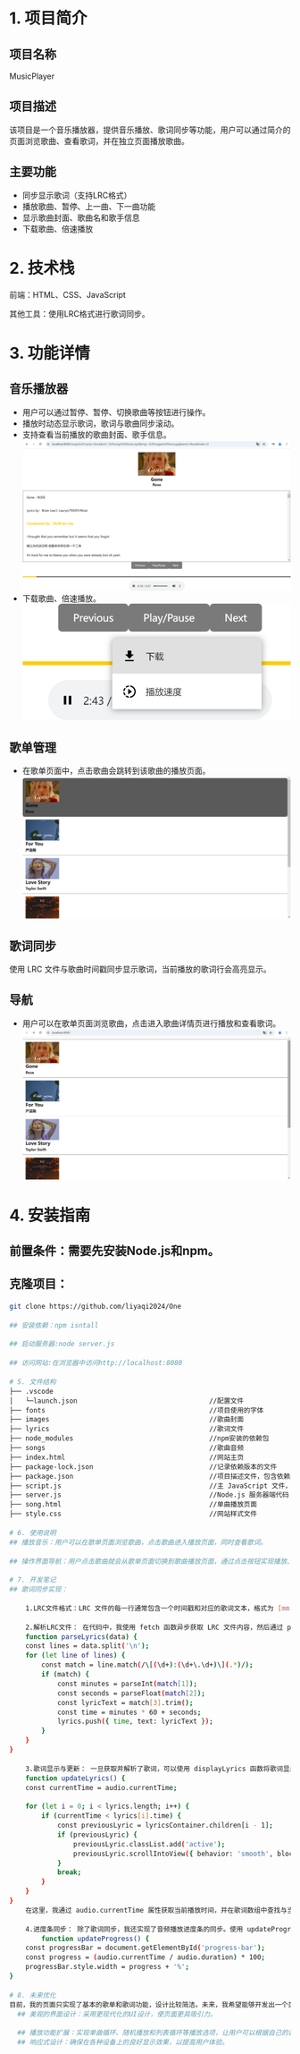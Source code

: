 # 1. 项目简介
## 项目名称
MusicPlayer

## 项目描述
该项目是一个音乐播放器，提供音乐播放、歌词同步等功能，用户可以通过简介的页面浏览歌曲、查看歌词，并在独立页面播放歌曲。

## 主要功能
- 同步显示歌词（支持LRC格式）
- 播放歌曲、暂停、上一曲、下一曲功能
- 显示歌曲封面、歌曲名和歌手信息
- 下载歌曲、倍速播放

# 2. 技术栈
前端：HTML、CSS、JavaScript

其他工具：使用LRC格式进行歌词同步。

# 3. 功能详情
## 音乐播放器
- 用户可以通过暂停、暂停、切换歌曲等按钮进行操作。
- 播放时动态显示歌词，歌词与歌曲同步滚动。
- 支持查看当前播放的歌曲封面、歌手信息。
![音乐播放器](screenshot/1.png)
- 下载歌曲、倍速播放。
![下载、倍速](screenshot/2.png)

## 歌单管理
- 在歌单页面中，点击歌曲会跳转到该歌曲的播放页面。
![跳转](screenshot/3.png)

## 歌词同步
使用 LRC 文件与歌曲时间戳同步显示歌词，当前播放的歌词行会高亮显示。

## 导航
- 用户可以在歌单页面浏览歌曲，点击进入歌曲详情页进行播放和查看歌词。
![歌单](screenshot/4.png)

# 4. 安装指南
## 前置条件：需要先安装Node.js和npm。

## 克隆项目：
```bash
git clone https://github.com/liyaqi2024/One

## 安装依赖：npm isntall

## 启动服务器:node server.js

## 访问网站:在浏览器中访问http://localhost:8080

# 5. 文件结构
├── .vscode                                          
│   └─launch.json                                 //配置文件
├── fonts                                         //项目使用的字体
├── images                                        //歌曲封面                
├── lyrics                                        //歌词文件
├── node_modules                                  //npm安装的依赖包  
├── songs                                         //歌曲音频
├── index.html                                    //网站主页
├── package-lock.json                             //记录依赖版本的文件
├── package.json                                  //项目描述文件，包含依赖和脚本
├── script.js                                     //主 JavaScript 文件，处理网站逻辑
├── server.js                                     //Node.js 服务器端代码
├── song.html                                     //单曲播放页面
├── style.css                                     //网站样式文件

# 6. 使用说明
## 播放音乐：用户可以在歌单页面浏览歌曲，点击歌曲进入播放页面，同时查看歌词。

## 操作界面导航：用户点击歌曲就会从歌单页面切换到歌曲播放页面，通过点击按钮实现播放、暂停、切换、下载、倍速播放歌曲的功能。

# 7. 开发笔记
## 歌词同步实现：

    1.LRC文件格式：LRC 文件的每一行通常包含一个时间戳和对应的歌词文本，格式为 [mm:ss.xx]歌词内容。
    
    2.解析LRC文件： 在代码中，我使用 fetch 函数异步获取 LRC 文件内容，然后通过 parseLyrics 函数对其进行解析。该函数将每一行的时间戳和歌词文本提取并存储到一个数组中，以便后续使用：
    function parseLyrics(data) {
    const lines = data.split('\n');
    for (let line of lines) {
        const match = line.match(/\[(\d+):(\d+\.\d+)\](.*)/);
        if (match) {
            const minutes = parseInt(match[1]);
            const seconds = parseFloat(match[2]);
            const lyricText = match[3].trim();
            const time = minutes * 60 + seconds;
            lyrics.push({ time, text: lyricText });
        }
    }
}

    3.歌词显示与更新： 一旦获取并解析了歌词，可以使用 displayLyrics 函数将歌词显示在页面上。在歌曲播放过程中，updateLyrics 函数会根据当前音频的播放时间来判断并更新高亮显示的歌词：
    function updateLyrics() {
    const currentTime = audio.currentTime;

    for (let i = 0; i < lyrics.length; i++) {
        if (currentTime < lyrics[i].time) {
            const previousLyric = lyricsContainer.children[i - 1];
            if (previousLyric) {
                previousLyric.classList.add('active');
                previousLyric.scrollIntoView({ behavior: 'smooth', block: 'center' });
            }
            break;
        }
    }
}
    在这里，我通过 audio.currentTime 属性获取当前播放时间，并在歌词数组中查找与当前时间匹配的歌词，进而更新显示效果。
    
    4.进度条同步： 除了歌词同步，我还实现了音频播放进度条的同步。使用 updateProgress 函数计算当前播放时间在音频总时长中的比例，并相应更新进度条的宽度：
        function updateProgress() {
    const progressBar = document.getElementById('progress-bar');
    const progress = (audio.currentTime / audio.duration) * 100;
    progressBar.style.width = progress + '%';
}

# 8. 未来优化
目前，我的页面只实现了基本的歌单和歌词功能，设计比较简洁。未来，我希望能够开发出一个类似于网易云音乐的播放页面，以增强用户体验。将着重于以下几个方面的优化：
  ## 美观的界面设计：采用更现代化的UI设计，使页面更具吸引力。
  
  ## 播放功能扩展：实现单曲循环、随机播放和列表循环等播放选项，让用户可以根据自己的喜好选择播放方式。
  ## 响应式设计：确保在各种设备上的良好显示效果，以提高用户体验。
 






 
